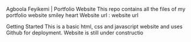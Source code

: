 Agboola Feyikemi | Portfolio Website
This repo contains all the files of my portfolio website smiley heart Website url : website url

Getting Started
This is a basic html, css and javascript  website and uses Github for deployment. Website is still under constructio
